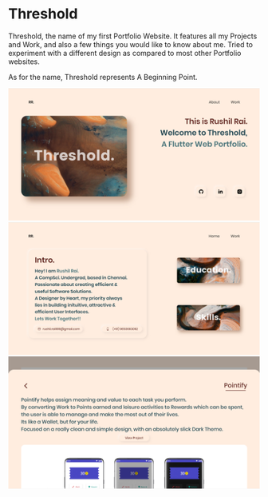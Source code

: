 # Threshold
Threshold, the name of my first Portfolio Website. 
It features all my Projects and Work, and also a few things you would like to know about me. 
Tried to experiment with a different design as compared to most other Portfolio websites.

As for the name, Threshold represents A Beginning Point.

<img src="threshold/assets/images/workbg/threshold/ss1.png" width=800>


<img src="threshold/assets/images/workbg/threshold/ss2.png" width=800>


<img src="threshold/assets/images/workbg/threshold/ss3.png" width=800>
